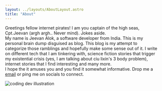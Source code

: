 ```yaml
---
layout: ../layouts/AboutLayout.astro
title: "About"
---
```


Greetings fellow internet pirates! I am you captain of the high seas, Cpt.Jeevan (argh argh.. Never mind).
Jokes aside.<br>
My name is Jeevan Alok, a software developer from India. This is my personal brain dump disguised as blog. This blog is my attempt to
categorize those ramblings and hopefully make some sense out of it. I write on different tech that I am tinkering with, science fiction stories that trigger my existential crisis (yes, I am talking about ciu lixin's 3 body problem), internet stories that I find interesting and many more.
<br>
I hope the it amuses you and you find it somewhat informative. Drop me a [email](mailto:inventorjeevan+blog@gmail.com) or ping me on socials to connect.

<div>
  <img src="/assets/dev.svg" class="sm:w-1/2 mx-auto" alt="coding dev illustration">
</div>
